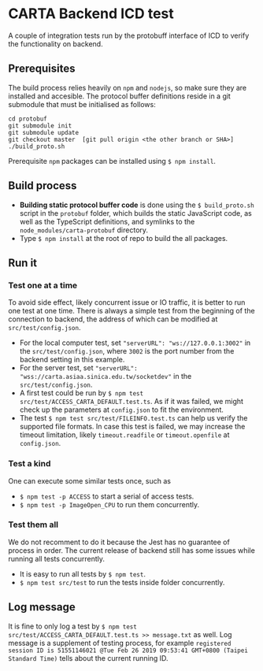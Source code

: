 # CARTA Backend ICD test
A couple of integration tests run by the protobuff interface of ICD to verify the functionality on backend.

## Prerequisites
The build process relies heavily on `npm` and `nodejs`, so make sure they are installed and accesible. The protocol buffer definitions reside in a git submodule that must be initialised as follows:
```
cd protobuf
git submodule init
git submodule update
git checkout master  [git pull origin <the other branch or SHA>]
./build_proto.sh
```
Prerequisite `npm` packages can be installed using `$ npm install`.

## Build process
* **Building static protocol buffer code** is done using the `$ build_proto.sh` script in the `protobuf` folder, which builds the static JavaScript code, as well as the TypeScript definitions, and symlinks to the `node_modules/carta-protobuf` directory.
* Type `$ npm install` at the root of repo to build the all packages.

## Run it
### Test one at a time
To avoid side effect, likely concurrent issue or IO traffic, it is better to run one test at one time. There is always a simple test from the beginning of the connection to backend, the address of which can be modified at `src/test/config.json`.
* For the local computer test, set `"serverURL": "ws://127.0.0.1:3002"` in the `src/test/config.json`, where `3002` is the port number from the backend setting in this example.
* For the server test, set `"serverURL": "wss://carta.asiaa.sinica.edu.tw/socketdev"` in the `src/test/config.json`.
* A first test could be run by `$ npm test src/test/ACCESS_CARTA_DEFAULT.test.ts`. As if it was failed, we might check up the parameters at `config.json` to fit the environment.
* The test `$ npm test src/test/FILEINFO.test.ts` can help us verify the supported file formats. In case this test is failed, we may increase the timeout limitation, likely `timeout.readfile` or `timeout.openfile` at `config.json`.

### Test a kind
One can execute some similar tests once, such as 
* `$ npm test -p ACCESS` to start a serial of access tests.
* `$ npm test -p ImageOpen_CPU` to run them concurrently.

### Test them all
We do not recomment to do it because the Jest has no guarantee of process in order. The current release of backend still has some issues while running all tests concurrently.
* It is easy to run all tests by `$ npm test`.
* `$ npm test src/test` to run the tests inside folder concurrently.

## Log message
It is fine to only log a test by `$ npm test src/test/ACCESS_CARTA_DEFAULT.test.ts >> message.txt` as well. Log message is a supplement of testing process, for example `registered session ID is 51551146021 @Tue Feb 26 2019 09:53:41 GMT+0800 (Taipei Standard Time)` tells about the current running ID.
